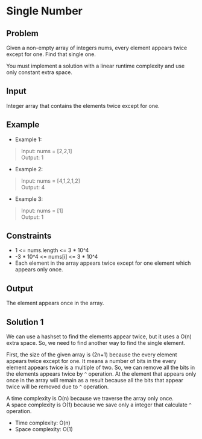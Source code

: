 # Single Number

## Problem

Given a non-empty array of integers nums, every element appears twice except for one. Find that single one.

You must implement a solution with a linear runtime complexity and use only constant extra space.

## Input

Integer array that contains the elements twice except for one.

## Example

- Example 1:

>Input: nums = [2,2,1]  
Output: 1  

- Example 2:

>Input: nums = [4,1,2,1,2]  
Output: 4  

- Example 3:

>Input: nums = [1]  
Output: 1

## Constraints

- 1 <= nums.length <= 3 * 10^4
- -3 * 10^4 <= nums[i] <= 3 * 10^4
- Each element in the array appears twice except for one element which appears only once.

## Output

The element appears once in the array.

## Solution 1

We can use a hashset to find the elements appear twice, but it uses a O(n) extra space.
So, we need to find another way to find the single element.

First, the size of the given array is (2n+1) because the every element appears twice 
except for one. It means a number of bits in the every element appears twice is a
multiple of two. So, we can remove all the bits in the elements appears twice by `^`
operation. At the element that appears only once in the array will remain as a result
because all the bits that appear twice will be removed due to `^` operation.  

A time complexity is O(n) because we traverse the array only once.  
A space complexity is O(1) because we save only a integer that calculate `^` operation.

- Time complexity: O(n)
- Space complexity: O(1)
